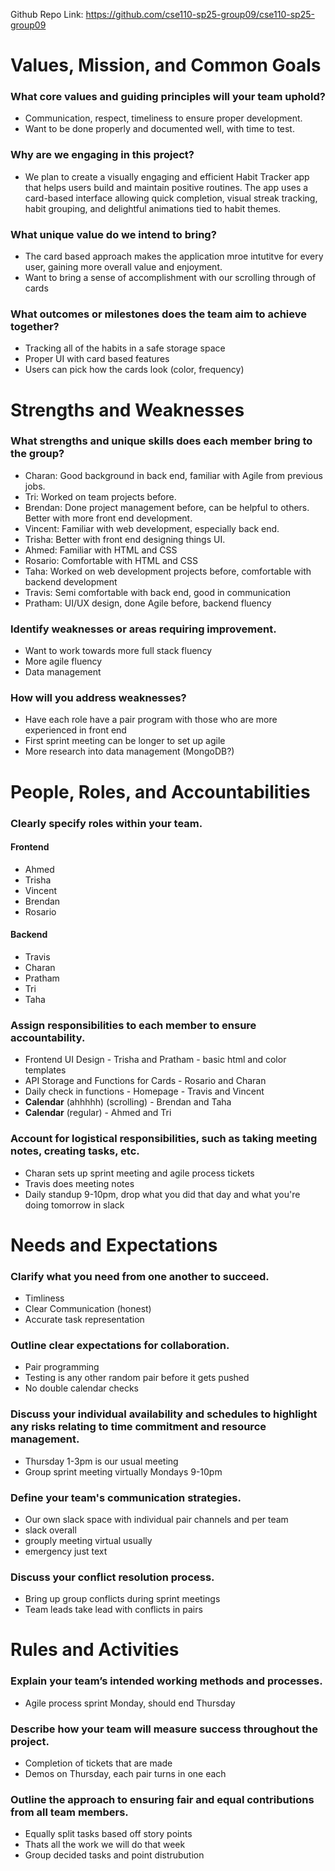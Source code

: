 Github Repo Link: https://github.com/cse110-sp25-group09/cse110-sp25-group09

# Values, Mission, and Common Goals 
### What core values and guiding principles will your team uphold?
 - Communication, respect, timeliness to ensure proper development.
 - Want to be done properly and documented well, with time to test.
### Why are we engaging in this project?
 - We plan to create a visually engaging and efficient Habit Tracker app that helps users build and maintain positive routines. The app uses a card-based interface allowing quick completion, visual streak tracking, habit grouping, and delightful animations tied to habit themes.
### What unique value do we intend to bring?
 - The card based approach makes the application mroe intutitve for every user, gaining more overall value and enjoyment.
 - Want to bring a sense of accomplishment with our scrolling through of cards
### What outcomes or milestones does the team aim to achieve together?
 - Tracking all of the habits in a safe storage space
 - Proper UI with card based features
 - Users can pick how the cards look (color, frequency)

# Strengths and Weaknesses
### What strengths and unique skills does each member bring to the group?
 - Charan: Good background in back end, familiar with Agile from previous jobs.
 - Tri: Worked on team projects before.
 - Brendan: Done project management before, can be helpful to others. Better with more front end development.
 - Vincent: Familiar with web development, especially back end.
 - Trisha: Better with front end designing things UI.
 - Ahmed: Familiar with HTML and CSS
 - Rosario: Comfortable with HTML and CSS
 - Taha: Worked on web development projects before, comfortable with backend development
 - Travis: Semi comfortable with back end, good in communication
 - Pratham: UI/UX design, done Agile before, backend fluency
### Identify weaknesses or areas requiring improvement.
 - Want to work towards more full stack fluency
 - More agile fluency
 - Data management
### How will you address weaknesses?
 - Have each role have a pair program with those who are more experienced in front end
 - First sprint meeting can be longer to set up agile
 - More research into data management (MongoDB?)


# People, Roles, and Accountabilities
### Clearly specify roles within your team.
#### Frontend
 - Ahmed
 - Trisha
 - Vincent
 - Brendan
 - Rosario
#### Backend
 - Travis
 - Charan
 - Pratham
 - Tri
 - Taha
### Assign responsibilities to each member to ensure accountability.
 - Frontend UI Design - Trisha and Pratham - basic html and color templates
 - API Storage and Functions for Cards - Rosario and Charan
 - Daily check in functions - Homepage - Travis and Vincent
 - **Calendar** (ahhhhh) (scrolling) - Brendan and Taha
 - **Calendar** (regular) - Ahmed and Tri
### Account for logistical responsibilities, such as taking meeting notes, creating tasks, etc.
 - Charan sets up sprint meeting and agile process tickets
 - Travis does meeting notes
 - Daily standup 9-10pm, drop what you did that day and what you're doing tomorrow in slack

# Needs and Expectations
### Clarify what you need from one another to succeed.
 - Timliness
 - Clear Communication (honest)
 - Accurate task representation
### Outline clear expectations for collaboration.
 - Pair programming
 - Testing is any other random pair before it gets pushed
 - No double calendar checks
### Discuss your individual availability and schedules to highlight any risks relating to time commitment and resource management.
 - Thursday 1-3pm is our usual meeting
 - Group sprint meeting virtually Mondays 9-10pm
### Define your team's communication strategies.
 - Our own slack space with individual pair channels and per team
 - slack overall
 - grouply meeting virtual usually
 - emergency just text
### Discuss your conflict resolution process.
 - Bring up group conflicts during sprint meetings
 - Team leads take lead with conflicts in pairs
   
# Rules and Activities
### Explain your team’s intended working methods and processes.
 - Agile process sprint Monday, should end Thursday
### Describe how your team will measure success throughout the project.
 - Completion of tickets that are made
 - Demos on Thursday, each pair turns in one each
### Outline the approach to ensuring fair and equal contributions from all team members.
 - Equally split tasks based off story points
 - Thats all the work we will do that week
 - Group decided tasks and point distrubution





